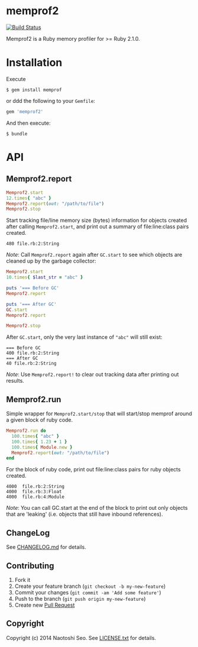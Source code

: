 # memprof2

[![Build Status](https://secure.travis-ci.org/sonots/memprof2.png?branch=master)](http://travis-ci.org/sonots/memprof2)

Memprof2 is a Ruby memory profiler for >= Ruby 2.1.0.

# Installation

Execute

```
$ gem install memprof
```

or ddd the following to your `Gemfile`:

```ruby
gem 'memprof2'
```

And then execute:

```plain
$ bundle
```

# API

## Memprof2.report

```ruby
Memprof2.start
12.times{ "abc" }
Memprof2.report(out: "/path/to/file")
Memprof2.stop
```

Start tracking file/line memory size (bytes) information for objects created after calling `Memprof2.start`, and print out a summary of file:line:class pairs created.

```
480 file.rb:2:String
```

*Note*: Call `Memprof2.report` again after `GC.start` to see which objects are cleaned up by the garbage collector:

```ruby
Memprof2.start
10.times{ $last_str = "abc" }

puts '=== Before GC'
Memprof2.report

puts '=== After GC'
GC.start
Memprof2.report

Memprof2.stop
```

After `GC.start`, only the very last instance of `"abc"` will still exist:

```
=== Before GC
400 file.rb:2:String
=== After GC
40 file.rb:2:String
```

*Note*: Use `Memprof2.report!` to clear out tracking data after printing out results.

## Memprof2.run

Simple wrapper for `Memprof2.start/stop` that will start/stop memprof around a given block of ruby code.

```ruby
Memprof2.run do
  100.times{ "abc" }
  100.times{ 1.23 + 1 }
  100.times{ Module.new }
  Memprof2.report(out: "/path/to/file")
end
```

For the block of ruby code, print out file:line:class pairs for ruby objects created.

```
4000  file.rb:2:String
4000  file.rb:3:Float
4000  file.rb:4:Module
```

*Note*: You can call GC.start at the end of the block to print out only objects that are 'leaking' (i.e. objects that still have inbound references).

## ChangeLog

See [CHANGELOG.md](CHANGELOG.md) for details.

## Contributing

1. Fork it
2. Create your feature branch (`git checkout -b my-new-feature`)
3. Commit your changes (`git commit -am 'Add some feature'`)
4. Push to the branch (`git push origin my-new-feature`)
5. Create new [Pull Request](../../pull/new/master)

## Copyright

Copyright (c) 2014 Naotoshi Seo. See [LICENSE.txt](LICENSE.txt) for details.
